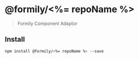 # @formily/<%= repoName %>

> Formily Component Adaptor

## Install

```bash
npm install @formily/<%= repoName %> --save
```
